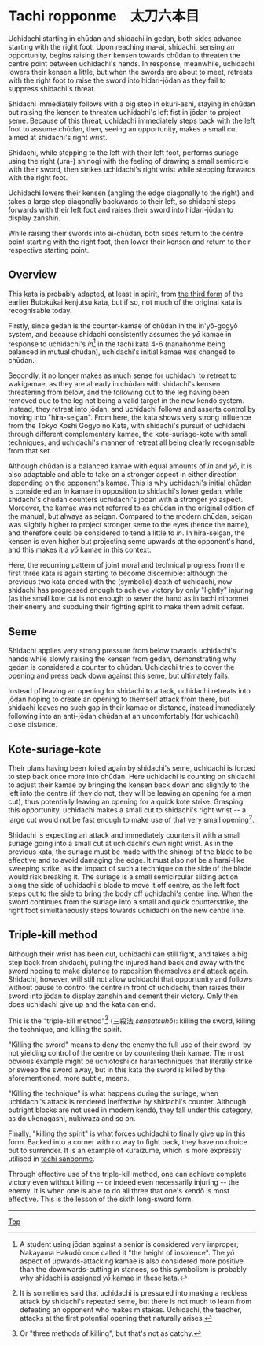 # Tachi ropponme　太刀六本目

Uchidachi starting in chūdan and shidachi in gedan, both sides advance starting with the right foot. Upon reaching ma-ai, shidachi, sensing an opportunity, begins raising their kensen towards chūdan to threaten the centre point between uchidachi's hands. In response, meanwhile, uchidachi lowers their kensen a little, but when the swords are about to meet, retreats with the right foot to raise the sword into hidari-jōdan as they fail to suppress shidachi's threat.

Shidachi immediately follows with a big step in okuri-ashi, staying in chūdan but raising the kensen to threaten uchidachi's left fist in jōdan to project seme. Because of this threat, uchidachi immediately steps back with the left foot to assume chūdan, then, seeing an opportunity, makes a small cut aimed at shidachi's right wrist.

Shidachi, while stepping to the left with their left foot, performs suriage using the right (ura-) shinogi with the feeling of drawing a small semicircle with their sword, then strikes uchidachi's right wrist while stepping forwards with the right foot.

Uchidachi lowers their kensen (angling the edge diagonally to the right) and takes a large step diagonally backwards to their left, so shidachi steps forwards with their left foot and raises their sword into hidari-jōdan to display zanshin.

While raising their swords into ai-chūdan, both sides return to the centre point starting with the right foot, then lower their kensen and return to their respective starting point.

## Overview

This kata is probably adapted, at least in spirit, from [the third form](../butokukai/daisanbon.md) of the earlier Butokukai kenjutsu kata, but if so, not much of the original kata is recognisable today.

Firstly, since gedan is the counter-kamae of chūdan in the in'yō-gogyō system, and because shidachi consistently assumes the *yō* kamae in response to uchidachi's *in*[^1] in the tachi kata 4-6 (nanahonme being balanced in mutual chūdan), uchidachi's initial kamae was changed to chūdan.

Secondly, it no longer makes as much sense for uchidachi to retreat to wakigamae, as they are already in chūdan with shidachi's kensen threatening from below, and the following cut to the leg having been removed due to the leg not being a valid target in the new kendō system. Instead, they retreat into jōdan, and uchidachi follows and asserts control by moving into "hira-seigan". From here, the kata shows very strong influence from the Tōkyō Kōshi Gogyō no Kata, with shidachi's pursuit of uchidachi through different complementary kamae, the kote-suriage-kote with small techniques, and uchidachi's manner of retreat all being clearly recognisable from that set.

Although chūdan is a balanced kamae with equal amounts of *in* and *yō*, it is also adaptable and able to take on a stronger aspect in either direction depending on the opponent's kamae. This is why uchidachi's initial chūdan is considered an *in* kamae in opposition to shidachi's lower gedan, while shidachi's chūdan counters uchidachi's jōdan with a stronger *yō* aspect. Moreover, the kamae was not referred to as chūdan in the original edition of the manual, but always as seigan. Compared to the modern chūdan, seigan was slightly higher to project stronger seme to the eyes (hence the name), and therefore could be considered to tend a little to *in*. In hira-seigan, the kensen is even higher but projecting seme upwards at the opponent's hand, and this makes it a *yō* kamae in this context.

Here, the recurring pattern of joint moral and technical progress from the first three kata is again starting to become discernible: although the previous two kata ended with the (symbolic) death of uchidachi, now shidachi has progressed enough to achieve victory by only "lightly" injuring (as the small kote cut is not enough to sever the hand as in tachi nihonme) their enemy and subduing their fighting spirit to make them admit defeat.

## Seme

Shidachi applies very strong pressure from below towards uchidachi's hands while slowly raising the kensen from gedan, demonstrating why gedan is considered a counter to chūdan. Uchidachi tries to cover the opening and press back down against this seme, but ultimately fails.

Instead of leaving an opening for shidachi to attack, uchidachi retreats into jōdan hoping to create an opening to themself attack from there, but shidachi leaves no such gap in their kamae or distance, instead immediately following into an anti-jōdan chūdan at an uncomfortably (for uchidachi) close distance.

## Kote-suriage-kote

Their plans having been foiled again by shidachi's seme, uchidachi is forced to step back once more into chūdan. Here uchidachi is counting on shidachi to adjust their kamae by bringing the kensen back down and slightly to the left into the centre (if they do not, they will be leaving an opening for a men cut), thus potentially leaving an opening for a quick kote strike. Grasping this opportunity, uchidachi makes a small cut to shidachi's right wrist -- a large cut would not be fast enough to make use of that very small opening[^2].

Shidachi is expecting an attack and immediately counters it with a small suriage going into a small cut at uchidachi's own right wrist. As in the previous kata, the suriage must be made with the shinogi of the blade to be effective and to avoid damaging the edge. It must also not be a harai-like sweeping strike, as the impact of such a technique on the side of the blade would risk breaking it. The suriage is a small semicircular sliding action along the side of uchidachi's blade to move it off centre, as the left foot steps out to the side to bring the body off uchidachi's centre line. When the sword continues from the suriage into a small and quick counterstrike, the right foot simultaneously steps towards uchidachi on the new centre line.

## Triple-kill method

Although their wrist has been cut, uchidachi can still fight, and takes a big step back from shidachi, pulling the injured hand back and away with the sword hoping to make distance to reposition themselves and attack again. Shidachi, however, will still not allow uchidachi that opportunity and follows without pause to control the centre in front of uchidachi, then raises their sword into jōdan to display zanshin and cement their victory. Only then does uchidachi give up and the kata can end.

This is the "triple-kill method"[^3] (三殺法 *sansatsuhō*): killing the sword, killing the technique, and killing the spirit.

"Killing the sword" means to deny the enemy the full use of their sword, by not yielding control of the centre or by countering their kamae. The most obvious example might be uchiotoshi or harai techniques that literally strike or sweep the sword away, but in this kata the sword is killed by the aforementioned, more subtle, means.

"Killing the technique" is what happens during the suriage, when uchidachi's attack is rendered ineffective by shidachi's counter. Although outright blocks are not used in modern kendō, they fall under this category, as do ukenagashi, nukiwaza and so on.

Finally, "killing the spirit" is what forces uchidachi to finally give up in this form. Backed into a corner with no way to fight back, they have no choice but to surrender. It is an example of kuraizume, which is more expressly utilised in [tachi sanbonme](tachi-sanbonme.md#kuraizume).

Through effective use of the triple-kill method, one can achieve complete victory even without killing -- or indeed even necessarily injuring -- the enemy. It is when one is able to do all three that one's kendō is most effective. This is the lesson of the sixth long-sword form.

----

[Top](README.md)

[^1]: A student using jōdan against a senior is considered very improper; Nakayama Hakudō once called it "the height of insolence". The *yō* aspect of upwards-attacking kamae is also considered more positive than the downwards-cutting *in* stances, so this symbolism is probably why shidachi is assigned *yō* kamae in these kata.

[^2]: It is sometimes said that uchidachi is pressured into making a reckless attack by shidachi's repeated seme, but there is not much to learn from defeating an opponent who makes mistakes. Uchidachi, the teacher, attacks at the first potential opening that naturally arises.

[^3]: Or "three methods of killing", but that's not as catchy.
